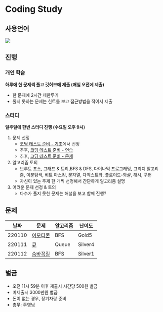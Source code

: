 # Coding Study
## 사용언어
<img src="https://img.shields.io/badge/Python-3766AB?style=flat-square&logo=Python&logoColor=white"/></a>

## 진행
### 개인 학습
**하루에 한 문제씩 풀고 깃허브에 제출 (매일 오전에 제출)**

- 한 문제에 2시간 제한두기
- 풀지 못하는 문제는 힌트를 보고 접근방법을 적어서 제출

### 스터디
**일주일에 한번 스터디 진행 (수요일 오후 9시)**

1. 문제 선정
    - [코딩 테스트 준비 - 기초](https://code.plus/course/51)에서 선정
    - 추후, [코딩 테스트 준비 - 연습](https://code.plus/course/52)
    - 추후, [코딩 테스트 준비 - 문제](https://code.plus/course/53)
2. 알고리즘 토의
    - 브루트 포스, 그래프 & 트리,BFS & DFS, 다이나믹 프로그래밍, 그리디 알고리즘, 이분탐색, 비트 마스킹, 문자열, 다익스트라, 플로이드-와샬, 해시, 구현
    - 자신이 있는 주제 한 개씩 선정해서 간단하게 알고리즘 설명
3. 어려운 문제 선정 & 토의
    - 다수가 풀지 못한 문제는 해설을 보고 함께 진행?

## 문제
|날짜|문제|알고리즘|난이도|
|---|---|-------|-|
|220110|[이모티콘](https://www.acmicpc.net/problem/14226)|BFS|Gold5|
|220111|[큐](https://www.acmicpc.net/problem/10845)|Queue|Silver4|
|220112|[숨바꼭질](https://www.acmicpc.net/problem/1697)|BFS|Silver1|

## 벌금
+ 오전 11시 59분 이후 제출시 시간당 500원 벌금
+ 미제출시 3000만원 벌금 
+ 돈이 없는 경우, 장기자랑 준비
+ 총무: 주영님
